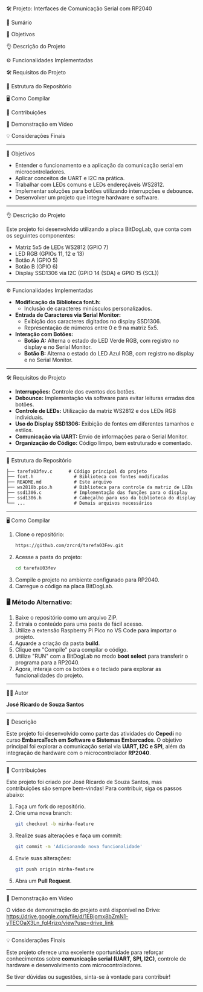 🛠️ Projeto: Interfaces de Comunicação Serial com RP2040

🐖 Sumário

🎯 Objetivos

👌 Descrição do Projeto

⚙️ Funcionalidades Implementadas

🛠️ Requisitos do Projeto

💂️ Estrutura do Repositório

🖥️ Como Compilar

🤝 Contribuições

🎦 Demonstração em Vídeo

💡 Considerações Finais

---

🎯 Objetivos

- Entender o funcionamento e a aplicação da comunicação serial em microcontroladores.
- Aplicar conceitos de UART e I2C na prática.
- Trabalhar com LEDs comuns e LEDs endereçáveis WS2812.
- Implementar soluções para botões utilizando interrupções e debounce.
- Desenvolver um projeto que integre hardware e software.

---

👌 Descrição do Projeto

Este projeto foi desenvolvido utilizando a placa BitDogLab, que conta com os seguintes componentes:

- Matriz 5x5 de LEDs WS2812 (GPIO 7)
- LED RGB (GPIOs 11, 12 e 13)
- Botão A (GPIO 5)
- Botão B (GPIO 6)
- Display SSD1306 via I2C (GPIO 14 (SDA) e GPIO 15 (SCL))

---

⚙️ Funcionalidades Implementadas

- **Modificação da Biblioteca font.h:**
  - Inclusão de caracteres minúsculos personalizados.
- **Entrada de Caracteres via Serial Monitor:**
  - Exibição dos caracteres digitados no display SSD1306.
  - Representação de números entre 0 e 9 na matriz 5x5.
- **Interação com Botões:**
  - **Botão A:** Alterna o estado do LED Verde RGB, com registro no display e no Serial Monitor.
  - **Botão B:** Alterna o estado do LED Azul RGB, com registro no display e no Serial Monitor.

---

🛠️ Requisitos do Projeto

- **Interrupções:** Controle dos eventos dos botões.
- **Debounce:** Implementação via software para evitar leituras erradas dos botões.
- **Controle de LEDs:** Utilização da matriz WS2812 e dos LEDs RGB individuais.
- **Uso do Display SSD1306:** Exibição de fontes em diferentes tamanhos e estilos.
- **Comunicação via UART:** Envio de informações para o Serial Monitor.
- **Organização do Código:** Código limpo, bem estruturado e comentado.

---

💂️ Estrutura do Repositório

```
├── tarefa03fev.c      # Código principal do projeto
├── font.h               # Biblioteca com fontes modificadas
├── README.md            # Este arquivo
├── ws2818b.pio.h        # Biblioteca para controle da matriz de LEDs
├── ssd1306.c            # Implementação das funções para o display
├── ssd1306.h            # Cabeçalho para uso da biblioteca do display
└── ...                  # Demais arquivos necessários
```

---

🖥️ Como Compilar

1. Clone o repositório:
   ```sh
   https://github.com/zrcrd/tarefa03Fev.git
   ```
2. Acesse a pasta do projeto:
   ```sh
   cd tarefaU03fev
   ```
3. Compile o projeto no ambiente configurado para RP2040.
4. Carregue o código na placa BitDogLab.

### 🖥️ Método Alternativo:

1. Baixe o repositório como um arquivo ZIP.
2. Extraia o conteúdo para uma pasta de fácil acesso.
3. Utilize a extensão Raspberry Pi Pico no VS Code para importar o projeto.
4. Aguarde a criação da pasta **build**.
5. Clique em "Compile" para compilar o código.
6. Utilize "RUN" com a BitDogLab no modo **boot select** para transferir o programa para a RP2040.
7. Agora, interaja com os botões e o teclado para explorar as funcionalidades do projeto.

---

🧑‍💻 Autor

**José Ricardo de Souza Santos**

---

📝 Descrição

Este projeto foi desenvolvido como parte das atividades do **Cepedi** no curso **EmbarcaTech em Software e Sistemas Embarcados**. O objetivo principal foi explorar a comunicação serial via **UART, I2C e SPI**, além da integração de hardware com o microcontrolador **RP2040**.

---

🤝 Contribuições

Este projeto foi criado por José Ricardo de Souza Santos, mas contribuições são sempre bem-vindas! Para contribuir, siga os passos abaixo:

1. Faça um fork do repositório.
2. Crie uma nova branch:
   ```sh
   git checkout -b minha-feature
   ```
3. Realize suas alterações e faça um commit:
   ```sh
   git commit -m 'Adicionando nova funcionalidade'
   ```
4. Envie suas alterações:
   ```sh
   git push origin minha-feature
   ```
5. Abra um **Pull Request**.

---

🎦 Demonstração em Vídeo

O vídeo de demonstração do projeto está disponível no Drive: https://drive.google.com/file/d/1EBjomx8bZmN1-yTECOaX3Ln_fgl4rjzq/view?usp=drive_link

---

💡 Considerações Finais

Este projeto oferece uma excelente oportunidade para reforçar conhecimentos sobre **comunicação serial (UART, SPI, I2C)**, controle de hardware e desenvolvimento com microcontroladores.

Se tiver dúvidas ou sugestões, sinta-se à vontade para contribuir!

---

